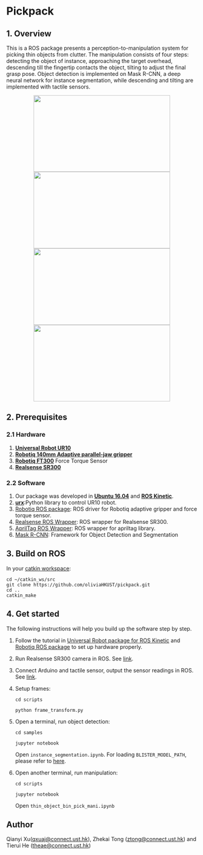 # Pickpack

## 1. Overview

This is a ROS package presents a perception-to-manipulation system for picking thin objects from clutter. 
The manipulation consists of four steps: detecting the object of instance, approaching the target overhead, descending till the fingertip contacts the object, tilting to adjust the final grasp pose.
Object detection is implemented on Mask R-CNN, a deep neural network for instance segmentation, while descending and tilting are implemented with tactile sensors.

<p align = "center">
<img src="files/openlid.gif" width="360" height="202"> <img src="files/carton.gif" width="360" height="202"> 
<img src="files/acrylic_2finger.gif" width="360" height="202"> <img src="files/acrylic_3finger.gif" width="360" height="202">
</p>

## 2. Prerequisites

### 2.1 Hardware
1. [**Universal Robot UR10**](https://www.universal-robots.com/products/ur10-robot/)
2. [**Robotiq 140mm Adaptive parallel-jaw gripper**](https://robotiq.com/products/2f85-140-adaptive-robot-gripper)
3. [**Robotiq FT300**](https://robotiq.com/products/ft-300-force-torque-sensor) Force Torque Sensor
4. [**Realsense SR300**](https://www.intelrealsense.com/coded-light/)

### 2.2 Software
1. Our package was developed in [**Ubuntu 16.04**](http://releases.ubuntu.com/16.04/) and [**ROS Kinetic**](http://wiki.ros.org/ROS/Installation).
2. [**urx**](https://github.com/ThomasTimm/ur_modern_driver/):Python library to control UR10 robot.
3. [Robotiq ROS package](http://wiki.ros.org/robotiq/): ROS driver for Robotiq adaptive gripper and force torque sensor.
4. [Realsense ROS Wrapper](https://github.com/IntelRealSense/realsense-ros): ROS wrapper for Realsense SR300.
5. [AprilTag ROS Wrapper](https://github.com/AprilRobotics/apriltag_ros): ROS wrapper for apriltag library.
6. [Mask R-CNN](https://github.com/matterport/Mask_RCNN): Framework for Object Detection and Segmentation

## 3. Build on ROS
In your [catkin workspace](http://wiki.ros.org/catkin/Tutorials/create_a_workspace):
```
cd ~/catkin_ws/src
git clone https://github.com/oliviaHKUST/pickpack.git
cd ..
catkin_make
```

## 4. Get started
The following instructions will help you build up the software step by step.

1. Follow the tutorial in [Universal Robot package for ROS Kinetic](http://wiki.ros.org/universal_robot) and [Robotiq ROS package](http://wiki.ros.org/robotiq/) to set up hardware properly.
2. Run Realsense SR300 camera in ROS. See [link](http://wiki.ros.org/RealSense).
3. Connect Arduino and tactile sensor, output the sensor readings in ROS. See [link](http://wiki.ros.org/rosserial_arduino/Tutorials).
4. Setup frames:
   ```
   cd scripts
   ```
   ```
   python frame_transform.py 
   ```
5. Open a terminal, run object detection:
   ```
   cd samples
   ```
   ```
   jupyter notebook
   ```
   Open ```instance_segmentation.ipynb```. For loading ```BLISTER_MODEL_PATH```, please refer to [here](https://hkustconnect-my.sharepoint.com/:u:/g/personal/ztong_connect_ust_hk/EQ_7Mi8_-pBCrZwDXYc21QIBEgfSpwU2K-eZ1M3d01JVcQ?e=dr3e5G).
   
6. Open another terminal, run manipulation:
   ```
   cd scripts
   ```
   ```
   jupyter notebook
   ```
   Open ```thin_object_bin_pick_mani.ipynb```

## Author
Qianyi Xu(qxuaj@connect.ust.hk), Zhekai Tong (ztong@connect.ust.hk) and Tierui He (theae@connect.ust.hk)
